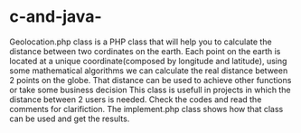 # c-and-java-
Geolocation.php class is a PHP class that will help you to calculate the distance between two cordinates on the earth. Each point on the earth is located at a unique coordinate(composed by longitude and latitude), using some mathematical algorithms we can calculate the real distance between 2 points on the globe. That distance can be used to achieve other functions or take some business decision
This class is usefull in projects in which the distance between 2 users is needed. 
Check the codes and read the comments for clarifiction. The implement.php class shows how that class can be used and get the results. 
